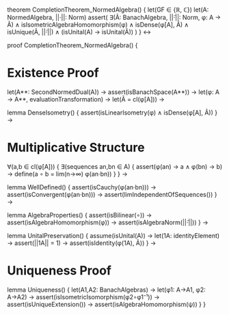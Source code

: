 theorem CompletionTheorem_NormedAlgebra() {
  let(GF ∈ {ℝ, ℂ})
  let(A: NormedAlgebra, ||·||: Norm)
  assert(
    ∃(Ã: BanachAlgebra, ||̃·||: Norm, φ: A → Ã) ∧
    isIsometricAlgebraHomomorphism(φ) ∧
    isDense(φ[A], Ã) ∧
    isUnique(Ã, ||̃·||) ∧
    (isUnital(A) → isUnital(Ã))
  )
} ↔

proof CompletionTheorem_NormedAlgebra() {
  # Existence Proof
  let(A**: SecondNormedDual(A)) →
  assert(isBanachSpace(A**)) →
  let(φ: A → A**, evaluationTransformation) →
  let(Ã = cl(φ[A])) →
  
  lemma DenseIsometry() {
    assert(isLinearIsometry(φ) ∧ isDense(φ[A], Ã))
  } →

  # Multiplicative Structure
  ∀(a,b ∈ cl(φ[A])) {
    ∃(sequences an,bn ∈ A) {
      assert(φ(an) → a ∧ φ(bn) → b) →
      define(a ∘ b = lim(n→∞) φ(an·bn))
    }
  } →

  lemma WellDefined() {
    assert(isCauchy(φ(an·bn))) →
    assert(isConvergent(φ(an·bn))) →
    assert(limIndependentOfSequences())
  } →

  lemma AlgebraProperties() {
    assert(isBilinear(∘)) →
    assert(isAlgebraHomomorphism(φ)) →
    assert(isAlgebraNorm(||̃·||))
  } →

  lemma UnitalPreservation() {
    assume(isUnital(A)) →
    let(1A: identityElement) →
    assert(||1A|| = 1) →
    assert(isIdentity(φ(1A), Ã))
  } →

  # Uniqueness Proof
  lemma Uniqueness() {
    let(A1,A2: BanachAlgebras) →
    let(φ1: A→A1, φ2: A→A2) →
    assert(isIsometricIsomorphism(φ2∘φ1⁻¹)) →
    assert(isUniqueExtension()) →
    assert(isAlgebraHomomorphism(ψ))
  }
}